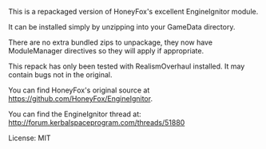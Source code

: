 This is a repackaged version of HoneyFox's excellent EngineIgnitor module.

It can be installed simply by unzipping into your GameData directory.

There are no extra bundled zips to unpackage, they now have ModuleManager directives so they will apply if appropriate.

This repack has only been tested with RealismOverhaul installed. It may contain bugs not in the original.

You can find HoneyFox's original source at https://github.com/HoneyFox/EngineIgnitor.

You can find the EngineIgnitor thread at: http://forum.kerbalspaceprogram.com/threads/51880

License: MIT
